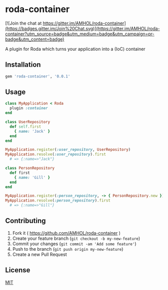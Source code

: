 # roda-container

[![Join the chat at https://gitter.im/AMHOL/roda-container](https://badges.gitter.im/Join%20Chat.svg)](https://gitter.im/AMHOL/roda-container?utm_source=badge&utm_medium=badge&utm_campaign=pr-badge&utm_content=badge)

A plugin for Roda which turns your application into a (IoC) container

## Installation

```ruby
gem 'roda-container', '0.0.1'
```

## Usage

```ruby
class MyApplication < Roda
  plugin :container
end

class UserRepository
  def self.first
    { name: 'Jack' }
  end
end

MyApplication.register(:user_repository, UserRepository)
MyApplication.resolve(:user_repository).first
  # => {:name=>"Jack"}

class PersonRepository
  def first
    { name: 'Gill' }
  end
end

MyApplication.register(:person_repository, -> { PersonRepository.new })
MyApplication.resolve(:person_repository).first
  # => {:name=>"Gill"}
```

## Contributing

1. Fork it ( https://github.com/AMHOL/roda-container )
2. Create your feature branch (`git checkout -b my-new-feature`)
3. Commit your changes (`git commit -am 'Add some feature'`)
4. Push to the branch (`git push origin my-new-feature`)
5. Create a new Pull Request

## License

[MIT](LICENSE.txt)
